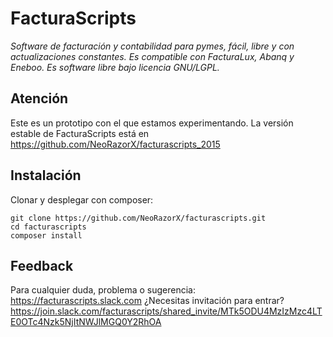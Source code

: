# FacturaScripts
*Software de facturación y contabilidad para pymes, fácil, libre y con actualizaciones constantes. Es compatible con FacturaLux, Abanq y Eneboo. Es software libre bajo licencia GNU/LGPL.*

## Atención
Este es un prototipo con el que estamos experimentando. La versión estable de FacturaScripts está en
https://github.com/NeoRazorX/facturascripts_2015

## Instalación
Clonar y desplegar con composer:
```
git clone https://github.com/NeoRazorX/facturascripts.git
cd facturascripts
composer install
```

## Feedback
Para cualquier duda, problema o sugerencia:
https://facturascripts.slack.com
¿Necesitas invitación para entrar? https://join.slack.com/facturascripts/shared_invite/MTk5ODU4MzIzMzc4LTE0OTc4Nzk5NjItNWJlMGQ0Y2RhOA
